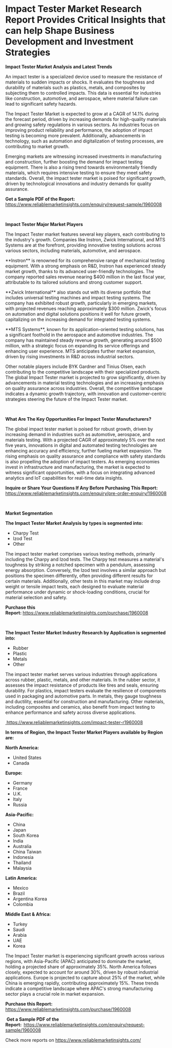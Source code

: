 <p><h1>Impact Tester Market Research Report Provides Critical Insights that can help Shape Business Development and Investment Strategies</h1></p><p><strong>Impact Tester Market Analysis and Latest Trends</strong></p>
<p><p>An impact tester is a specialized device used to measure the resistance of materials to sudden impacts or shocks. It evaluates the toughness and durability of materials such as plastics, metals, and composites by subjecting them to controlled impacts. This data is essential for industries like construction, automotive, and aerospace, where material failure can lead to significant safety hazards.</p><p>The Impact Tester Market is expected to grow at a CAGR of 14.1% during the forecast period, driven by increasing demands for high-quality materials and growing safety regulations in various sectors. As industries focus on improving product reliability and performance, the adoption of impact testing is becoming more prevalent. Additionally, advancements in technology, such as automation and digitalization of testing processes, are contributing to market growth. </p><p>Emerging markets are witnessing increased investments in manufacturing and construction, further boosting the demand for impact testing equipment. There is also a rising trend towards environmentally friendly materials, which requires intensive testing to ensure they meet safety standards. Overall, the impact tester market is poised for significant growth, driven by technological innovations and industry demands for quality assurance.</p></p>
<p><strong>Get a Sample PDF of the Report:&nbsp;</strong> <a href="https://www.reliablemarketinsights.com/enquiry/request-sample/1960008?utm_campaign=2246&utm_medium=2&utm_source=Github&utm_content=ia&utm_term=08042025&utm_id=impact-tester">https://www.reliablemarketinsights.com/enquiry/request-sample/1960008</a></p>
<p>&nbsp;</p>
<p><strong>Impact Tester Major Market Players</strong></p>
<p><p>The Impact Tester market features several key players, each contributing to the industry's growth. Companies like Instron, Zwick International, and MTS Systems are at the forefront, providing innovative testing solutions across various sectors, including materials, automotive, and aerospace.</p><p>**Instron** is renowned for its comprehensive range of mechanical testing equipment. With a strong emphasis on R&D, Instron has experienced steady market growth, thanks to its advanced user-friendly technologies. The company reported sales revenue nearing $400 million in the last fiscal year, attributable to its tailored solutions and strong customer support.</p><p>**Zwick International** also stands out with its diverse portfolio that includes universal testing machines and impact testing systems. The company has exhibited robust growth, particularly in emerging markets, with projected revenues reaching approximately $300 million. Zwick's focus on automation and digital solutions positions it well for future growth, capitalizing on the increasing demand for integrated testing systems.</p><p>**MTS Systems**, known for its application-oriented testing solutions, has a significant foothold in the aerospace and automotive industries. The company has maintained steady revenue growth, generating around $500 million, with a strategic focus on expanding its service offerings and enhancing user experience. MTS anticipates further market expansion, driven by rising investments in R&D across industrial sectors.</p><p>Other notable players include BYK Gardner and Tinius Olsen, each contributing to the competitive landscape with their specialized products. The global Impact Tester market is projected to grow significantly, driven by advancements in material testing technologies and an increasing emphasis on quality assurance across industries. Overall, the competitive landscape indicates a dynamic growth trajectory, with innovation and customer-centric strategies steering the future of the Impact Tester market.</p></p>
<p>&nbsp;</p>
<p><strong>What Are The Key Opportunities For Impact Tester Manufacturers?</strong></p>
<p><p>The global impact tester market is poised for robust growth, driven by increasing demand in industries such as automotive, aerospace, and materials testing. With a projected CAGR of approximately 5% over the next five years, innovations in digital and automated testing technologies are enhancing accuracy and efficiency, further fueling market expansion. The rising emphasis on quality assurance and compliance with safety standards is also propelling the adoption of impact testers. As emerging economies invest in infrastructure and manufacturing, the market is expected to witness significant opportunities, with a focus on integrating advanced analytics and IoT capabilities for real-time data insights.</p></p>
<p><strong>Inquire or Share Your Questions If Any Before Purchasing This Report:</strong> <a href="https://www.reliablemarketinsights.com/enquiry/pre-order-enquiry/1960008?utm_campaign=2246&utm_medium=2&utm_source=Github&utm_content=ia&utm_term=08042025&utm_id=impact-tester">https://www.reliablemarketinsights.com/enquiry/pre-order-enquiry/1960008</a></p>
<p>&nbsp;</p>
<p><strong>Market Segmentation</strong></p>
<p><strong>The Impact Tester Market Analysis by types is segmented into:</strong></p>
<p><ul><li>Charpy Test</li><li>Izod Test</li><li>Other</li></ul></p>
<p><p>The impact tester market comprises various testing methods, primarily including the Charpy and Izod tests. The Charpy test measures a material's toughness by striking a notched specimen with a pendulum, assessing energy absorption. Conversely, the Izod test involves a similar approach but positions the specimen differently, often providing different results for certain materials. Additionally, other tests in this market may include drop weight or tensile impact tests, each designed to evaluate material performance under dynamic or shock-loading conditions, crucial for material selection and safety.</p></p>
<p><strong>Purchase this Report:&nbsp;</strong><a href="https://www.reliablemarketinsights.com/purchase/1960008?utm_campaign=2246&utm_medium=2&utm_source=Github&utm_content=ia&utm_term=08042025&utm_id=impact-tester">https://www.reliablemarketinsights.com/purchase/1960008</a></p>
<p>&nbsp;</p>
<p><strong>The Impact Tester Market Industry Research by Application is segmented into:</strong></p>
<p><ul><li>Rubber</li><li>Plastic</li><li>Metals</li><li>Other</li></ul></p>
<p><p>The impact tester market serves various industries through applications across rubber, plastic, metals, and other materials. In the rubber sector, it assesses the impact resistance of products like tires and seals, ensuring durability. For plastics, impact testers evaluate the resilience of components used in packaging and automotive parts. In metals, they gauge toughness and ductility, essential for construction and manufacturing. Other materials, including composites and ceramics, also benefit from impact testing to enhance performance and safety across diverse applications.</p></p>
<p><a href="https://www.reliablemarketinsights.com/impact-tester-r1960008?utm_campaign=2246&utm_medium=2&utm_source=Github&utm_content=ia&utm_term=08042025&utm_id=impact-tester">&nbsp;https://www.reliablemarketinsights.com/impact-tester-r1960008</a></p>
<p><strong>In terms of Region, the Impact Tester Market Players available by Region are:</strong></p>
<p>
    <p> <strong> North America: </strong>
        <ul>
            <li>United States</li>
            <li>Canada</li>
        </ul>
        </p> 
    <p> <strong> Europe: </strong>
        <ul>
            <li>Germany</li>
            <li>France</li>
            <li>U.K.</li>
            <li>Italy</li>
            <li>Russia</li>
        </ul>
        </p> 
    <p> <strong> Asia-Pacific: </strong>
        <ul>
            <li>China</li>
            <li>Japan</li>
            <li>South Korea</li>
            <li>India</li>
            <li>Australia</li>
            <li>China Taiwan</li>
            <li>Indonesia</li>
            <li>Thailand</li>
            <li>Malaysia</li>
        </ul>
        </p> 
    <p> <strong> Latin America: </strong>
        <ul>
            <li>Mexico</li>
            <li>Brazil</li>
            <li>Argentina Korea</li>
            <li>Colombia</li>
        </ul>
        </p> 
    <p> <strong> Middle East & Africa: </strong>
        <ul>
            <li>Turkey</li>
            <li>Saudi</li>
            <li>Arabia</li>
            <li>UAE</li>
            <li>Korea</li>
        </ul>
    </p>
    </p>
<p><p>The Impact Tester market is experiencing significant growth across various regions, with Asia-Pacific (APAC) anticipated to dominate the market, holding a projected share of approximately 35%. North America follows closely, expected to account for around 30%, driven by robust industrial applications. Europe is projected to capture about 25% of the market, while China is emerging rapidly, contributing approximately 15%. These trends indicate a competitive landscape where APAC's strong manufacturing sector plays a crucial role in market expansion.</p></p>
<p><strong>Purchase this Report: </strong><a href="https://www.reliablemarketinsights.com/purchase/1960008?utm_campaign=2246&utm_medium=2&utm_source=Github&utm_content=ia&utm_term=08042025&utm_id=impact-tester">https://www.reliablemarketinsights.com/purchase/1960008</a></p>
<p>&nbsp;<strong>Get a Sample PDF of the Report:&nbsp;&nbsp;</strong><a href="https://www.reliablemarketinsights.com/enquiry/request-sample/1960008?utm_campaign=2246&utm_medium=2&utm_source=Github&utm_content=ia&utm_term=08042025&utm_id=impact-tester">https://www.reliablemarketinsights.com/enquiry/request-sample/1960008</a></p>
<p><strong></strong></p>
<p>Check more reports on <a href="https://www.reliablemarketinsights.com/?utm_campaign=2246&utm_medium=2&utm_source=Github&utm_content=ia&utm_term=08042025&utm_id=impact-tester">https://www.reliablemarketinsights.com/</a></p>